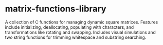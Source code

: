 # matrix-functions-library
 A collection of C functions for managing dynamic square matrices. Features include initializing, deallocating, populating with characters, and transformations like rotating and swapping. Includes visual simulations and two string functions for trimming whitespace and substring searching.
